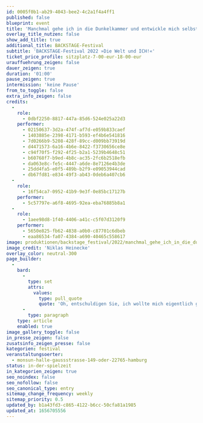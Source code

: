 ```yaml
---
id: 0005f0b1-ab29-4043-bee2-4c2a1f4a4ff1
published: false
blueprint: event
title: 'Manchmal gehe ich in die Dunkelkammer und entwickle mich selbst'
overlay_title_nutzen: false
show_add_title: true
additional_title: BACKSTAGE-Festival
subtitle: 'BACKSTAGE-Festival 2022 »Die Welt und ICH!«'
ticket_price_profile: sitzplatz-7-00-eur-18-00-eur
urauffuehrung_zeigen: false
dauer_zeigen: true
duration: '01:00'
pause_zeigen: true
intermission: 'keine Pause'
from_to_toggle: false
extra_info_zeigen: false
credits:
  -
    role:
      - 0dbf2250-8817-447a-85d6-524e025a22d3
    performer:
      - 02150637-3d2a-474f-af7d-e059b833caef
      - 1403885e-2398-4171-b593-ef4b6e541816
      - 7d0266b9-5208-428f-89cc-d009bb73919d
      - d4471573-6a16-4b6e-8422-f3730656ce8e
      - c94f70f5-f292-4f25-b2a1-5239b4648c51
      - b60768f7-b9ed-4b8c-ac35-2fc6b2518efb
      - da063e8c-fe5c-4447-a6de-8e7126e4b3de
      - 25dd4fa5-e0f5-489b-b2f9-e09053944cad
      - db67fd81-e834-49f3-ab43-0deb6a407cb6
  -
    role:
      - 16f54ca7-0952-41b9-9e3f-0e85bc17127b
    performer:
      - 5c57797e-a6f8-4695-92ea-eba76885b8a1
  -
    role:
      - 1aee98d8-1f40-4406-a41c-c5f07d3120f9
    performer:
      - 5650e825-fb62-4838-a0b0-c87701c6dbeb
      - eaa86534-fa07-4384-a690-40465c558617
image: produktionen/backstage_festival/2022/manchmal_gehe_ich_in_die_dunkelkammer_und_entwickle_mich_selbst/manchmal_gehe_ich_in_die_dunkelkammer_und_entwickle_mich_selbst_backstage_01_c_niklas_heinecke.jpeg
image_credit: 'Niklas Heinecke'
overlay_color: neutral-300
page_builder:
  -
    bard:
      -
        type: set
        attrs:
          values:
            type: pull_quote
            quote: 'Oh, entschuldigen Sie, ich wollte mich eigentlich gar nicht entschuldigen. Entschuldigt, dass ich mich ständig entschuldige. Entschuldigung. Ich senke den Blick, versinke im Erdboden und verliere mein Gesicht. Setze mir ein anderes auf. Alles ist gut. Nichts, wofür man sich zu schämen braucht. Möchte mich nie mehr schämen. Für meine Scham.'
      -
        type: paragraph
    type: article
    enabled: true
image_gallery_toggle: false
in_presse_zeigen: false
zusatsinfo_zeigen_presse: false
kategorien: festival
veranstaltungsoerter:
  - monsun-halle-gaussstrasse-149-oder-22765-hamburg
status: in-der-spielzeit
in_kategorien_zeigen: true
seo_noindex: false
seo_nofollow: false
seo_canonical_type: entry
sitemap_change_frequency: weekly
sitemap_priority: 0.5
updated_by: b1a43fd3-c865-4122-b6cc-50cfa81a1985
updated_at: 1656705556
---
```

